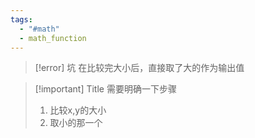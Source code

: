 ```yaml
---
tags:
  - "#math"
  - math_function
---
```


> [!error] 坑
> 在比较完大小后，直接取了大的作为输出值


> [!important] Title
> 需要明确一下步骤
> 1. 比较x,y的大小
> 2. 取小的那一个

